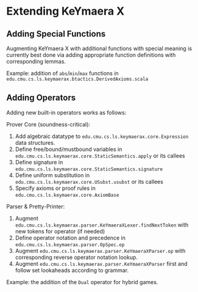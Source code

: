 # Extending KeYmaera X

## Adding Special Functions

Augmenting KeYmaera X with additional functions with special meaning
is currently best done via adding appropriate function definitions with corresponding lemmas.

Example: addition of `abs`/`min`/`max` functions in `edu.cmu.cs.ls.keymaerax.btactics.DerivedAxioms.scala`

## Adding Operators

Adding new built-in operators works as follows:

Prover Core (soundness-critical):

1. Add algebraic datatype to `edu.cmu.cs.ls.keymaerax.core.Expression` data structures.
2. Define free/bound/mustbound variables in `edu.cmu.cs.ls.keymaerax.core.StaticSemantics.apply` or its callees
3. Define signature in `edu.cmu.cs.ls.keymaerax.core.StaticSemantics.signature`
4. Define uniform substitution in `edu.cmu.cs.ls.keymaerax.core.USubst.usubst` or its callees
5. Specify axioms or proof rules in `edu.cmu.cs.ls.keymaerax.core.AxiomBase`

Parser & Pretty-Printer:

1. Augment `edu.cmu.cs.ls.keymaerax.parser.KeYmaeraXLexer.findNextToken` with new tokens for operator (if needed)
2. Define operator notation and precedence in `edu.cmu.cs.ls.keymaerax.parser.OpSpec.op`
3. Augment `edu.cmu.cs.ls.keymaerax.parser.KeYmaeraXParser.op` with corresponding reverse operator notation lookup.
4. Augment `edu.cmu.cs.ls.keymaerax.parser.KeYmaeraXParser` first and follow set lookaheads according to grammar.

Example: the addition of the `Dual` operator for hybrid games.
